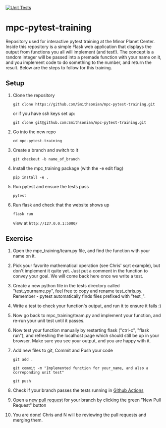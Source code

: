 [![Unit Tests](https://github.com/Smithsonian/mpc-pytest-training/actions/workflows/mpc-pytest.yml/badge.svg)](https://github.com/Smithsonian/mpc-pytest-training/actions/workflows/mpc-pytest.yml)

# mpc-pytest-training
Repository used for interactive pytest training at the Minor Planet Center. Inside this repository is a simple Flask web application that displays the output from functions you all will implement (and test!). The concept is a random integer will be passed into a premade function with your name on it, and you implement code to do something to the number, and return the result. Below are the steps to follow for this training.

## Setup
1. Clone the repository

   `git clone https://github.com/Smithsonian/mpc-pytest-training.git`
     
   or if you have ssh keys set up: 

   `git clone git@github.com:Smithsonian/mpc-pytest-training.git`
2. Go into the new repo 

   `cd mpc-pytest-training`
3. Create a branch and switch to it 
  
   `git checkout -b name_of_branch` 
4. Install the mpc_training package (with the -e edit flag) 

   `pip install -e .` 
5. Run pytest and ensure the tests pass

    `pytest` 
6. Run flask and check that the website shows up

   `flask run` 

   view at `http://127.0.0.1:5000/`

## Exercise
1. Open the mpc_training/team.py file, and find the function with your name on it.
2. Pick your favorite mathematical operation (see Chris' sqrt example), but don't implement it quite yet. Just put a comment in the function to convey your goal. We will come back here once we write a test.
3. Create a new python file in the tests directory called "test_yourname.py", feel free to copy and rename test_chris.py. Remember - pytest automatically finds files prefixed with "test_".
4. Write a test to check your function's output, and run it to ensure it fails :)
5. Now go back to mpc_training/team.py and implement your function, and re-run your unit test until it passes.
6. Now test your function manually by restarting flask ("ctrl-c", "flask run"), and refreshing the localhost page which should still be up in your browser. Make sure you see your output, and you are happy with it.  
7. Add new files to git, Commit and Push your code

   `git add .`

   `git commit -m "Implemented function for your_name, and also a correponding unit test"`

   `git push`
8. Check if your branch passes the tests running in [Github Actions](https://github.com/Smithsonian/mpc-pytest-training/actions) 
9. Open a [new pull request](https://github.com/Smithsonian/mpc-pytest-training/pulls) for your branch by clicking the green "New Pull Request" button
10. You are done!  Chris and N will be reviewing the pull requests and merging them.
